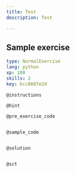 ```yaml
---
title: Test
description: Test

---
```

## Sample exercise

```yaml
type: NormalExercise
lang: python
xp: 100
skills: 2
key: bcc8607e2d
```


`@instructions`

`@hint`

`@pre_exercise_code`
```{python}

```

`@sample_code`
```{python}

```

`@solution`
```{python}

```

`@sct`
```{python}

```
